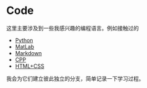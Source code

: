 # Code

这里主要涉及到一些我感兴趣的编程语言。例如接触过的

- [Python](python)
- [MatLab](matlab)
- [Markdown](markdown)
- [CPP](c_cpp)
- [HTML+CSS](html)

我会为它们建立彼此独立的分支，简单记录一下学习过程。

